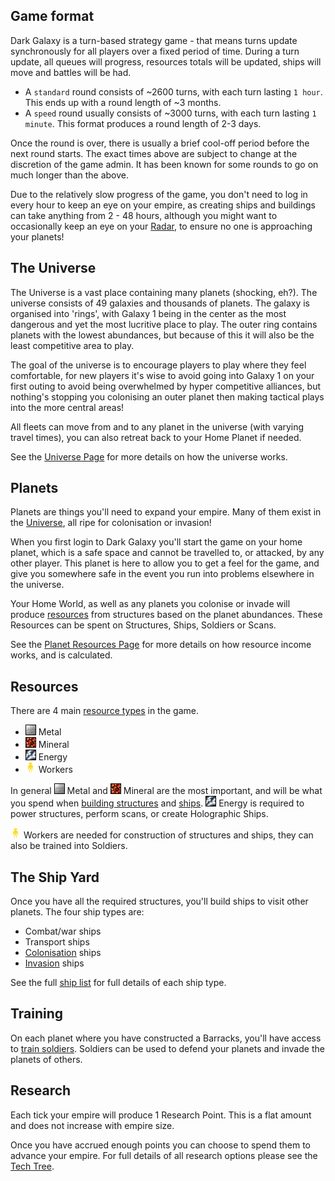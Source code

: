 ## Game format
Dark Galaxy is a turn-based strategy game - that means turns update synchronously for all players over a fixed period of time. During a turn update, all queues will progress, resources totals will be updated, ships will move and battles will be had.

* A `standard` round consists of ~2600 turns, with each turn lasting `1 hour`. This ends up with a round length of ~3 months.
* A `speed` round usually consists of ~3000 turns, with each turn lasting `1 minute`. This format produces a round length of 2-3 days.

Once the round is over, there is usually a brief cool-off period before the next round starts. The exact times above are subject to change at the discretion of the game admin. It has been known for some rounds to go on much longer than the above.

Due to the relatively slow progress of the game, you don't need to log in every hour to keep an eye on your empire, as creating ships and buildings can take anything from 2 - 48 hours, although you might want to occasionally keep an eye on your [Radar](/content/interface-gameplay/planets/communications/radar.md), to ensure no one is approaching your planets!



## The Universe

The Universe is a vast place containing many planets (shocking, eh?). The universe consists of 49 galaxies and thousands of planets. The galaxy is organised into 'rings', with Galaxy 1 being in the center as the most dangerous and yet the most lucritive place to play. The outer ring contains planets with the lowest abundances, but because of this it will also be the least competitive area to play.

The goal of the universe is to encourage players to play where they feel comfortable, for new players it's wise to avoid going into Galaxy 1 on your first outing to avoid being overwhelmed by hyper competitive alliances, but nothing's stopping you colonising an outer planet then making tactical plays into the more central areas!

All fleets can move from and to any planet in the universe (with varying travel times), you can also retreat back to your Home Planet if needed.

See the [Universe Page](/content/getting-started/core-concepts/the-universe.md) for more details on how the universe works.



## Planets
Planets are things you'll need to expand your empire. Many of them exist in the [Universe](/content/getting-started/universe.md), all ripe for colonisation or invasion!

When you first login to Dark Galaxy you'll start the game on your home planet, which is a safe space and cannot be travelled to, or attacked, by any other player. This planet is here to allow you to get a feel for the game, and give you somewhere safe in the event you run into problems elsewhere in the universe.

Your Home World, as well as any planets you colonise or invade will produce [resources](/content/reference/list-of-resources.md) from structures based on the planet abundances. These Resources can be spent on Structures, Ships, Soldiers or Scans.

See the [Planet Resources Page](/content/getting-started/core-concepts/planet-resources.md) for more details on how resource income works, and is calculated.




## Resources
There are 4 main [resource types](/content/reference/list-of-resources.md) in the game.

* ![Metal][metal] Metal
* ![Mineral][mineral] Mineral
* ![Energy][energy] Energy
* ![Worker][worker] Workers

In general ![Metal][metal] Metal and ![Mineral][mineral] Mineral are the most important, and will be what you spend when [building structures](/content/interface-gameplay/planets/building.md) and [ships](/content/interface-gameplay/planets/ship-yard.md). ![Energy][energy] Energy is required to power structures, perform scans, or create Holographic Ships.

![Worker][worker] Workers are needed for construction of structures and ships, they can also be trained into Soldiers.


## The Ship Yard
Once you have all the required structures, you'll build ships to visit other planets. The four ship types are:

* Combat/war ships
* Transport ships
* [Colonisation](/content/getting-started/colonisation.md) ships
* [Invasion](/content/getting-started/invasion.md) ships

See the full [ship list](/content/reference/list-of-ships.md) for full details of each ship type.


## Training
On each planet where you have constructed a Barracks, you'll have access to [train soldiers](/content/interface-gameplay/planets/barracks.md). Soldiers can be used to defend your planets and invade the planets of others.


## Research
Each tick your empire will produce 1 Research Point. This is a flat amount and does not increase with empire size.

Once you have accrued enough points you can choose to spend them to advance your empire. For full details of all research options please see the [Tech Tree](/content/reference/tech-tree.md).


[metal]: /assets/resources/metal.gif "Metal"
[mineral]: /assets/resources/mineral.gif "Mineral"
[energy]: /assets/resources/energy.gif "Energy"
[ worker ]: /assets/resources/worker.gif "Worker"
